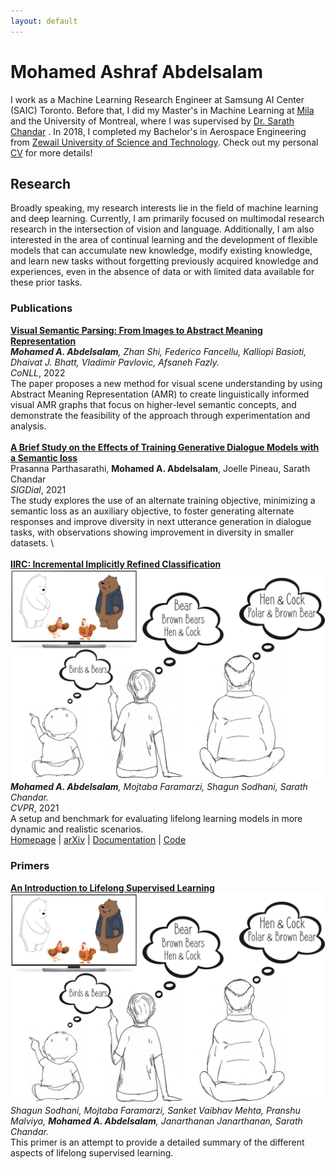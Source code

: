 ```yaml
---
layout: default
---
```


# Mohamed Ashraf Abdelsalam

I work as a Machine Learning Research Engineer at Samsung AI Center (SAIC) Toronto. Before that, I did my Master's in Machine Learning at <a href="mila.quebec/en/"> Mila </a> and the University of Montreal, where I was supervised by <a href="http://sarathchandar.in/">Dr. Sarath Chandar</a> . In 2018, I completed my Bachelor's in Aerospace Engineering from <a href="https://zewailcity.edu.eg/">Zewail University of Science and Technology</a>. Check out my personal <a href="/CV.pdf">CV</a> for more details!

## Research
Broadly speaking, my research interests lie in the field of machine learning and deep learning. Currently, I am primarily focused on multimodal research research in the intersection of vision and language. Additionally, I am also interested in the area of continual learning and the development of flexible models that can accumulate new knowledge, modify existing knowledge, and learn new tasks without forgetting previously acquired knowledge and experiences, even in the absence of data or with limited data available for these prior tasks.

### Publications
 <div class="publication">
    <div class="text">
     <a href="https://arxiv.org/abs/2210.14862"><b>Visual Semantic Parsing: From Images to Abstract Meaning Representation</b></a>
     <br><i><b>Mohamed A. Abdelsalam</b>, Zhan Shi, Federico Fancellu, Kalliopi Basioti, Dhaivat J. Bhatt, Vladimir Pavlovic, Afsaneh Fazly.</i>
     <br><i>CoNLL</i>, 2022
     <br>The paper proposes a new method for visual scene understanding by using Abstract Meaning Representation (AMR) to create linguistically informed visual AMR graphs that focus on higher-level semantic concepts, and demonstrate the feasibility of the approach through experimentation and analysis.
     <br><br> 
     <div class="text">
     <a href="https://arxiv.org/abs/2210.14862"><b>A Brief Study on the Effects of Training Generative Dialogue Models with a Semantic loss</b></a>
     <br>Prasanna Parthasarathi, <b>Mohamed A. Abdelsalam</b>, Joelle Pineau, Sarath Chandar</i>
     <br><i>SIGDial</i>, 2021
     <br>The study explores the use of an alternate training objective, minimizing a semantic loss as an auxiliary objective, to foster generating alternate responses and improve diversity in next utterance generation in dialogue tasks, with observations showing improvement in diversity in smaller datasets.
\     <br><br> 
 </div>
    <div class="text">
     <a href="https://chandar-lab.github.io/IIRC/"><b>IIRC: Incremental Implicitly Refined Classification</b></a>
          <img src="./images/summary.png" alt=""/>
     <br><i><b>Mohamed A. Abdelsalam</b>, Mojtaba Faramarzi, Shagun Sodhani, Sarath Chandar.</i>
     <br><i>CVPR</i>, 2021
     <br>A setup and benchmark for evaluating lifelong learning models in more dynamic and realistic scenarios.
     <br><a href="https://chandar-lab.github.io/IIRC/">Homepage</a> | <a href="https://arxiv.org/abs/2012.12477">arXiv</a> | 
     <a href="https://iirc.readthedocs.io/en/latest/">Documentation</a> | <a href="https://github.com/chandar-lab/IIRC/">Code</a>
    </div>
</div>

### Primers
<div class="text">
 <a href="https://arxiv.org/pdf/2207.04354.pdf"><b>An Introduction to Lifelong Supervised Learning</b></a>
      <img src="./images/summary.png" alt=""/>
 <br><i>Shagun Sodhani, Mojtaba Faramarzi, Sanket Vaibhav Mehta, Pranshu Malviya, <b>Mohamed A. Abdelsalam</b>, Janarthanan Janarthanan, Sarath Chandar.</i>
 <br>This primer is an attempt to provide a detailed summary of the different aspects of lifelong supervised learning.
</div>
